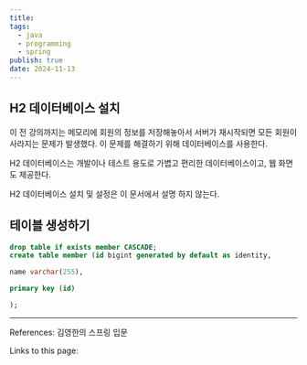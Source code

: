 ```yaml
---
title: 
tags:
  - java
  - programming
  - spring
publish: true
date: 2024-11-13
---
```

## H2 데이터베이스 설치
이 전 강의까지는 메모리에 회원의 정보를 저장해놓아서 서버가 재시작되면 모든 회원이 사라지는 문제가 발생했다. 이 문제를 해결하기 위해 데이터베이스를 사용한다.

H2 데이터베이스는 개발이나 테스트 용도로 가볍고 편리한 데이터베이스이고, 웹 화면도 제공한다.

H2 데이터베이스 설치 및 설정은 이 문서에서 설명 하지 않는다.

## 테이블 생성하기
```sql
drop table if exists member CASCADE;
create table member (id bigint generated by default as identity,

name varchar(255),

primary key (id)

);
```
---
References: 김영한의 스프링 입문

Links to this page: 